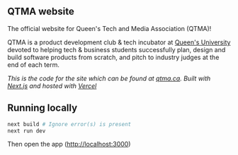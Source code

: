 ## QTMA website

The official website for Queen's Tech and Media Association (QTMA)!

QTMA is a product development club & tech incubator at [Queen's University](https://www.queensu.ca/)
devoted to helping tech & business students successfully plan, design and build software products
from scratch, and pitch to industry judges at the end of each term.

<i>This is the code for the site which can be found at [qtma.ca](https://qtma.ca). Built with
[Next.js](https://nextjs.org/) and hosted with [Vercel](https://vercel.com/)</i>

## Running locally

```bash
next build # Ignore error(s) is present
next run dev
```

Then open the app ([http://localhost:3000](http://localhost:3000))
